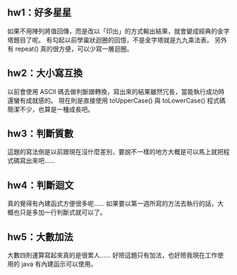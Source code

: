 ## hw1：好多星星
如果不用陣列將值回傳，而是改以「印出」的方式輸出結果，就會變成經典的金字塔題目了呢。
有勾起以前學巢狀迴圈的回憶，不是金字塔就是九九乘法表。
另外有 repeat() 真的很方便，可以少寫一層迴圈。

## hw2：大小寫互換
以前會使用 ASCII 碼去做判斷跟轉換，寫出來的結果雖然冗長，當能執行成功時還蠻有成就感的。
現在則是直接使用 toUpperCase() 與 toLowerCase() 程式碼簡潔不少，也算是一種成長吧。

## hw3：判斷質數
這題的寫法倒是以前跟現在沒什麼差別，要說不一樣的地方大概是可以馬上就把程式碼寫出來吧……

## hw4：判斷迴文
真的覺得有內建函式方便很多呢……
如果要以第一週所寫的方法去執行的話，大概也只是多加一行判斷式就可以了。

## hw5：大數加法
大數四則運算寫起來真的是很累人……
好險這題只有加法，也好險我現在工作使用的 java 有內建函示可以使用。

